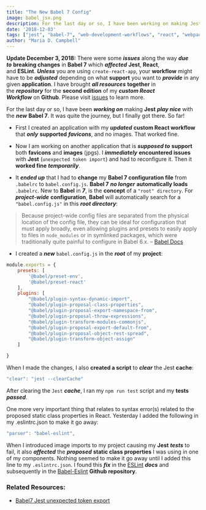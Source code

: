 ```yaml
---
title: "The New Babel 7 Config"
image: babel_jsx.png
description: For the last day or so, I have been working on making Jest play nice with the new Babel 7.
date: '2018-12-03'
tags: ["jest", "babel-7", "web-development-workflows", "react", "webpack", "test-driven-development"]
author: "Maria D. Campbell"
---
```


**Update December 3, 2018:** There were some ***issues*** along the way ***due to*** **breaking changes** in **Babel 7** which ***affected*** **Jest**, **React**, and **ESLint**. ***Unless*** you are using `create-react-app`, your **workflow** might have to be ***adjusted*** depending on what **support** you want to ***provide*** in any given **application**. I have brought ***all resources*** **together** in the ***repository*** for the **second edition** of my ***custom React Workflow*** on **Github**. Please visit [issues](https://github.com/interglobalmedia/react-workflow-updated-2018/issues/1) to learn more.

For the last day or so, I have been ***working on*** making **Jest** ***play nice*** with the ***new*** **Babel 7**. It was quite the journey, but I finally got there. So far!

+ First I created an application with my ***updated*** **custom React workflow** that ***only*** **supported** ***favicons***, and no images. That worked fine.

+ Now I am working on another application that  is ***supposed to*** **support** both **favicons** and **images** (jpgs). I ***immediately*** **encountered issues** with **Jest** (`unexpected token import`) and had to reconfigure it. Then it **worked fine** ***temporarily***.

+ It ***ended up*** that I had to **change** my **Babel 7 configuration file** from `.babelrc` to `babel.config.js`. **Babel 7** ***no longer*** **automatically loads** `.babelrc`. New to **Babel** in ***7***, is the **concept** of a `"root" directory`. For ***project-wide*** **configuration**, **Babel** will automatically search for a `"babel.config.js"` in this ***root directory***:

>Because project-wide config files are separated from the physical location of the config file, they can be ideal for configuration that must apply broadly, even allowing plugins and presets to easily apply to files in `node_modules` or in symlinked packages, which were traditionally quite painful to configure in Babel 6.x. – [Babel Docs](https://babeljs.io/docs/en/next/config-files#project-wide-configuration)

+ I created a ***new*** `babel.config.js` in the ***root*** of my **project**:

```js
module.exports = {
    presets: [
        '@babel/preset-env',
        '@babel/preset-react'
    ],
    plugins: [
        "@babel/plugin-syntax-dynamic-import",
        "@babel/plugin-proposal-class-properties",
        "@babel/plugin-proposal-export-namespace-from",
        "@babel/plugin-proposal-throw-expressions",
        "@babel/plugin-transform-modules-commonjs",
        "@babel/plugin-proposal-export-default-from",
        "@babel/plugin-proposal-object-rest-spread",
        "@babel/plugin-transform-object-assign"
    ]

}
```

When I made the changes, I also **created a script** to ***clear*** the Jest **cache**:

```js
"clear": "jest --clearCache"
```

After clearing the `Jest` ***cache***, I ran my `npm run test` script and my **tests** ***passed***.

One more very important thing that relates to syntax error(s) related to the proposed static class properties in React. Yesterday I added the following in my .eslintrc.json to make it go away:

```js
"parser": "babel-eslint",
```

When I introduced image imports to my project causing my **Jest** ***tests*** to fail, it also ***affected*** the ***proposed*** **static class properties** I was using in one of my components. Nothing seemed to make it go away until I added this line to my `.eslintrc.json`. I found this ***fix*** in the [ESLint](https://eslint.org/docs/user-guide/configuring) ***docs*** and subsequently in the [Babel-Eslint](https://github.com/babel/babel-eslint) **Github repository**.

### Related Resources:

+ [Babel7 Jest unexpected token export](https://stackoverflow.com/questions/52387820/babel7-jest-unexpected-token-export)
